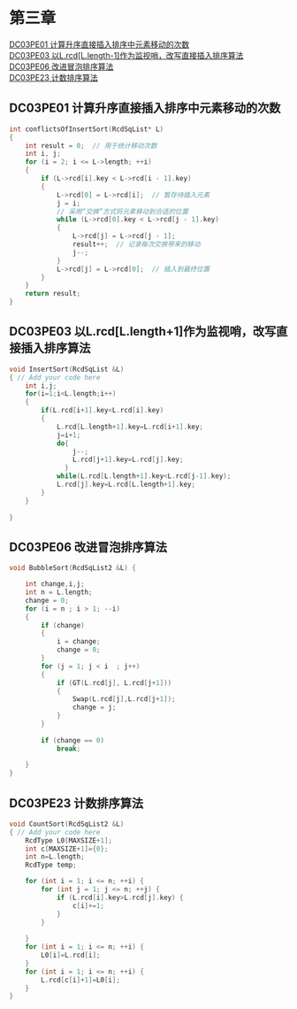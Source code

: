 # 第三章
[DC03PE01 计算升序直接插入排序中元素移动的次数](#DC03PE01-计算升序直接插入排序中元素移动的次数)  
[DC03PE03 以L.rcd\[L.length-1\]作为监视哨，改写直接插入排序算法](#dc03pe03-以lrcdllength1作为监视哨改写直接插入排序算法)  
[DC03PE06 改进冒泡排序算法](#DC03PE06-改进冒泡排序算法)  
[DC03PE23 计数排序算法](#DC03PE23-计数排序算法)
## DC03PE01 计算升序直接插入排序中元素移动的次数
```c
int conflictsOfInsertSort(RcdSqList* L)
{ 
    int result = 0;  // 用于统计移动次数
    int i, j;
    for (i = 2; i <= L->length; ++i)
    {
        if (L->rcd[i].key < L->rcd[i - 1].key)
        { 
            L->rcd[0] = L->rcd[i];  // 暂存待插入元素
            j = i;
            // 采用“交换”方式将元素移动到合适的位置
            while (L->rcd[0].key < L->rcd[j - 1].key)
            { 
                L->rcd[j] = L->rcd[j - 1];
                result++;  // 记录每次交换带来的移动
                j--;
            }
            L->rcd[j] = L->rcd[0];  // 插入到最终位置
        }
    }
    return result;
}

```
## DC03PE03 以L.rcd\[L.length+1]作为监视哨，改写直接插入排序算法
```c
void InsertSort(RcdSqList &L)
{ // Add your code here
	int i,j;
    for(i=1;i<L.length;i++)
    {
        if(L.rcd[i+1].key<L.rcd[i].key)
        {
            L.rcd[L.length+1].key=L.rcd[i+1].key;
            j=i+1;
            do{
                j--;
                L.rcd[j+1].key=L.rcd[j].key;
              }
            while(L.rcd[L.length+1].key<L.rcd[j-1].key);
            L.rcd[j].key=L.rcd[L.length+1].key;
        }    
    }    
 
}
```
## DC03PE06 改进冒泡排序算法
```c
void BubbleSort(RcdSqList2 &L) { 

    int change,i,j;
    int n = L.length;
    change = 0;
    for (i = n ; i > 1; --i)
    {
        if (change)
        {
            i = change;
            change = 0;
        }    
        for (j = 1; j < i  ; j++)
        {
            if (GT(L.rcd[j], L.rcd[j+1]))
            {
                Swap(L.rcd[j],L.rcd[j+1]);
                change = j;                
            }   
        }
        
        if (change == 0)
            break;
 
    }
}
```
## DC03PE23 计数排序算法
```c
void CountSort(RcdSqList2 &L)  
{ // Add your code here
    RcdType L0[MAXSIZE+1];
    int c[MAXSIZE+1]={0};
    int n=L.length;
    RcdType temp;

    for (int i = 1; i <= n; ++i) {
        for (int j = 1; j <= n; ++j) {
            if (L.rcd[i].key>L.rcd[j].key) {
                c[i]+=1;
            }
        }
        
    }
    for (int i = 1; i <= n; ++i) {
        L0[i]=L.rcd[i];
    }
    for (int i = 1; i <= n; ++i) {
        L.rcd[c[i]+1]=L0[i];
    }
}
```

